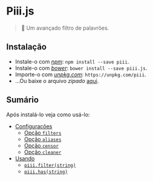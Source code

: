 # Piii.js

> :speak_no_evil: Um avançado filtro de palavrões.

## Instalação

* Instale-o com [*npm*](https://www.npmjs.com/): `npm install --save piii`.
* Instale-o com [*bower*](https://bower.io/): `bower install --save piii.js`.
* Importe-o com [*unpkg.com*](https://unpkg.com/): `https://unpkg.com/piii`.
* ...Ou baixe o arquivo *zipado* [aqui](https://git.io/vNAMM).

## Sumário

Após instalá-lo veja como usá-lo:

* [Configurações](./configuracoes.md)
  * [Opção `filters`](./opcoes/filters.md)
  * [Opção `aliases`](./opcoes/aliases.md)
  * [Opção `censor`](./opcoes/censor.md)
  * [Opção `cleaner`](./opcoes/cleaner.md)
* [Usando](./iniciando.md)
  * [`piii.filter(string)`](./usando.md#piiifilterstring)
  * [`piii.has(string)`](./usando.md#piiihasstring)
